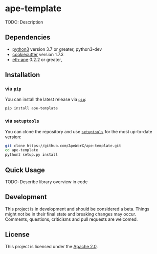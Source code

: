# ape-template

TODO: Description

## Dependencies

* [python3](https://www.python.org/downloads) version 3.7 or greater, python3-dev
* [cookiecutter](https://cookiecutter.readthedocs.io/en/2.0.2/) version 1.7.3
* [eth-ape](https://docs.apeworx.io/ape/stable/) 0.2.2 or greater, 

## Installation

### via `pip`

You can install the latest release via [`pip`](https://pypi.org/project/pip/):

```bash
pip install ape-template
```

### via `setuptools`

You can clone the repository and use [`setuptools`](https://github.com/pypa/setuptools) for the most up-to-date version:

```bash
git clone https://github.com/ApeWorX/ape-template.git
cd ape-template
python3 setup.py install
```

## Quick Usage

TODO: Describe library overview in code

## Development

This project is in development and should be considered a beta.
Things might not be in their final state and breaking changes may occur.
Comments, questions, criticisms and pull requests are welcomed.

## License

This project is licensed under the [Apache 2.0](LICENSE).
